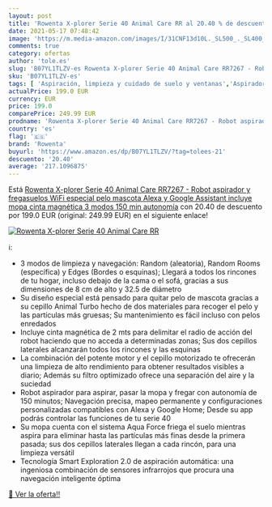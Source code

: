 ```yaml
---
layout: post
title: 'Rowenta X-plorer Serie 40 Animal Care RR al 20.40 % de descuento'
date: 2021-05-17 07:48:42
image: 'https://m.media-amazon.com/images/I/31CNF13d10L._SL500_._SL400_.jpg'
comments: true
category: ofertas
author: 'tole.es'
slug: 'B07YL1TLZV-es Rowenta X-plorer Serie 40 Animal Care RR7267 - Robot...'
sku: 'B07YL1TLZV-es'
tags: [ 'Aspiración, limpieza y cuidado de suelo y ventanas','Aspiradoras','Hogar y cocina','Robots aspiradores','alexa','rowenta', ]
actualPrice: 199.0 EUR
currency: EUR
price: 199.0
comparePrice: 249.99 EUR
prodname: 'Rowenta X-plorer Serie 40 Animal Care RR7267 - Robot aspirador y fregasuelos  WiFi  especial pelo mascota  Alexa y Google Assistant  incluye mopa  cinta magnética  3 modos  150 min autonomía'
country: 'es'
flag: '🇪🇸'
brand: 'Rowenta'
buyurl: 'https://www.amazon.es/dp/B07YL1TLZV/?tag=tolees-21'
descuento: '20.40'
average: '217.1096875'
---
```


Está [Rowenta X-plorer Serie 40 Animal Care RR7267 - Robot aspirador y fregasuelos  WiFi  especial pelo mascota  Alexa y Google Assistant  incluye mopa  cinta magnética  3 modos  150 min autonomía](https://www.amazon.es/dp/B07YL1TLZV/?tag=tolees-21) con 20.40 de descuento por 199.0 EUR (original: 249.99 EUR) en el siguiente enlace!

[![Rowenta X-plorer Serie 40 Animal Care RR](https://m.media-amazon.com/images/I/31CNF13d10L._SL500_._SL400_.jpg)](https://www.amazon.es/dp/B07YL1TLZV/?tag=tolees-21)

ℹ️:

- 3 modos de limpieza y navegación: Random (aleatoria), Random Rooms (específica) y Edges (Bordes o esquinas); Llegará a todos los rincones de tu hogar, incluso debajo de la cama o el sofá, gracias a sus dimensiones de 8 cm de alto y 32.5 de diámetro
- Su diseño especial está pensado para quitar pelo de mascota gracias a su cepillo Animal Turbo hecho de dos materiales para recoger el pelo y las partículas más gruesas; Su mantenimiento es fácil incluso con pelos enredados
- Incluye cinta magnética de 2 mts para delimitar el radio de acción del robot haciendo que no acceda a determinadas zonas; Sus dos cepillos laterales alcanzarán todos los rincones y las esquinas
- La combinación del potente motor y el cepillo motorizado te ofrecerán una limpieza de alto rendimiento para obtener resultados visibles a diario; Además su filtro optimizado ofrece una separación del aire y la suciedad
- Robot aspirador para aspirar, pasar la mopa y fregar con autonomía de 150 minutos; Navegación precisa, mapeo permanente y configuraciones personalizadas compatibles con Alexa y Google Home; Desde su app podrás controlar las funciones de tu serie 40
- Su mopa cuenta con el sistema Aqua Force friega el suelo mientras aspira para eliminar hasta las partículas más finas desde la primera pasada; sus dos cepillos laterales llegan a cada rincón, para una limpieza versátil
- Tecnología Smart Exploration 2.0 de aspiración automática: una ingeniosa combinación de sensores infrarrojos que procura una navegación inteligente óptima

[🛒 Ver la oferta!!](https://www.amazon.es/dp/B07YL1TLZV/?tag=tolees-21)
